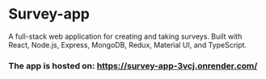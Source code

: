 # Survey-app

 A full-stack web application for creating and taking surveys. Built with React, Node.js, Express, MongoDB, Redux, Material UI, and TypeScript.

### The app is hosted on: https://survey-app-3vcj.onrender.com/